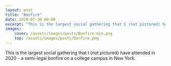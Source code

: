 ```yaml
---
layout: post
title: "Bonfire"
date: 2020-07-30 00:00
excerpt: "This is the largest social gathering that I (not pictured) have attended in 2020."
images: 
    cover: /assets/images/posts/Bonfire-min.png
    top: /assets/images/posts/Bonfire.png
---
```

This is the largest social gathering that I (not pictured) have attended in 2020 - a semi-legal bonfire on a college campus in New York.